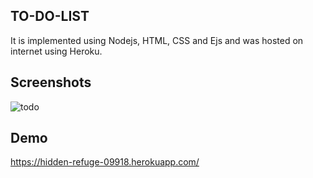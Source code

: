 

## TO-DO-LIST

It is implemented using Nodejs, HTML, CSS and Ejs and was hosted on internet using Heroku.
## Screenshots
![todo](https://user-images.githubusercontent.com/69028741/154628027-9563d8e9-42eb-412d-82ea-aeab5fada7f7.png)








## Demo

https://hidden-refuge-09918.herokuapp.com/
